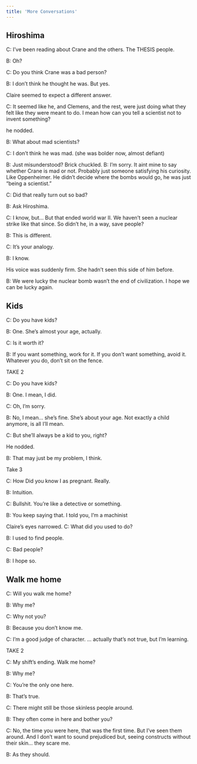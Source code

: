 ```yaml
---
title: 'More Conversations'
---
```


## Hiroshima

C: I’ve been reading about Crane and the others. The THESIS people. 

B: Oh?

C: Do you think Crane was a bad person?

B: I don’t think he thought he was. But yes.

Claire seemed to expect a different answer.

C: It seemed like he, and Clemens, and the rest, were just doing what they felt like they were meant to do. I mean how can you tell a scientist not to invent something?

he nodded.

B: What about mad scientists?

C: I don’t think he was mad. (she was bolder now, almost defiant)

B: Just misunderstood? 
Brick chuckled. 
B: I’m sorry. It aint mine to say whether Crane is mad or not. Probably just someone satisfying his curiosity. Like Oppenheimer. He didn’t decide where the bombs would go, he was just “being a scientist.” 

C: Did that really turn out so bad?

B: Ask Hiroshima.

C: I know, but… But that ended world war II. We haven’t seen a nuclear strike like that since. So didn’t he, in a way, save people?

B: This is different.

C: It’s your analogy.

B: I know.

His voice was suddenly firm. She hadn’t seen this side of him before. 

B: We were lucky the nuclear bomb wasn’t the end of civilization. I hope we can be lucky again.

## Kids

C: Do you have kids?

B: One. She’s almost your age, actually.

C: Is it worth it?

B: If you want something, work for it. If you don’t want something, avoid it. Whatever you do, don’t sit on the fence.

TAKE 2

C: Do you have kids?

B: One. I mean, I did.

C: Oh, I’m sorry.

B: No, I mean… she’s fine. She’s about your age. Not exactly a child anymore, is all I’ll mean.

C: But she’ll always be a kid to you, right?

He nodded.

B: That may just be my problem, I think.

Take 3

C: How Did you know I as pregnant. Really.

B: Intuition.

C: Bullshit. You’re like a detective or something.

B: You keep saying that. I told you, I’m a machinist

Claire’s eyes narrowed. C: What did you used to do?

B: I used to find people. 

C: Bad people?

B: I hope so.

## Walk me home

C: Will you walk me home?

B: Why me?

C: Why not you?

B: Because you don’t know me.

C: I’m a good judge of character. … actually that’s not true, but I’m learning.

TAKE 2

C: My shift’s ending. Walk me home?

B: Why me?

C: You’re the only one here.

B: That’s true.

C: There might still be those skinless people around.

B: They often come in here and bother you?

C: No, the time you were here, that was the first time. But I’ve seen them around. And I don’t want to sound prejudiced but, seeing constructs without their skin… they scare me.

B: As they should.
